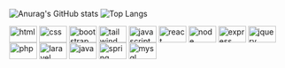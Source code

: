 ![Anurag's GitHub stats](https://github-readme-stats.vercel.app/api?username=joaozanini&show_icons=true&theme=radical&hide_border=true)
![Top Langs](https://github-readme-stats.vercel.app/api/top-langs/?username=joaozanini&show_icons=true&theme=radical&hide_border=true&hide_progress=true)

<div>
  <img align="center" alt="html" height="30" width="50" src="https://cdn.jsdelivr.net/gh/devicons/devicon@latest/icons/html5/html5-original.svg">
  <img align="center" alt="css" height="30" width="50" src="https://cdn.jsdelivr.net/gh/devicons/devicon@latest/icons/css3/css3-original.svg">
  <img align="center" alt="bootstrap" height="30" width="50" src="https://cdn.jsdelivr.net/gh/devicons/devicon@latest/icons/bootstrap/bootstrap-original.svg">
  <img align="center" alt="tailwind" height="30" width="50" src="https://cdn.jsdelivr.net/gh/devicons/devicon@latest/icons/tailwindcss/tailwindcss-original.svg">
  <img align="center" alt="javascript" height="30" width="50" src="https://cdn.jsdelivr.net/gh/devicons/devicon@latest/icons/javascript/javascript-original.svg">
  <img align="center" alt="react" height="30" width="50" src="https://cdn.jsdelivr.net/gh/devicons/devicon@latest/icons/react/react-original.svg">
  <img align="center" alt="node" height="30" width="50" src="https://cdn.jsdelivr.net/gh/devicons/devicon@latest/icons/nodejs/nodejs-original.svg">
  <img align="center" alt="express" height="30" width="50" src="https://cdn.jsdelivr.net/gh/devicons/devicon@latest/icons/express/express-original.svg">
  <img align="center" alt="jquery" height="30" width="50" src="https://cdn.jsdelivr.net/gh/devicons/devicon@latest/icons/jquery/jquery-plain-wordmark.svg">
  <img align="center" alt="php" height="30" width="50" src="https://cdn.jsdelivr.net/gh/devicons/devicon@latest/icons/php/php-original.svg">
  <img align="center" alt="laravel" height="30" width="50" src="https://cdn.jsdelivr.net/gh/devicons/devicon@latest/icons/laravel/laravel-original.svg">
  <img align="center" alt="java" height="30" width="50" src="https://cdn.jsdelivr.net/gh/devicons/devicon@latest/icons/java/java-original.svg">
  <img align="center" alt="spring" height="30" width="50" src="https://cdn.jsdelivr.net/gh/devicons/devicon@latest/icons/spring/spring-original.svg">
  <img align="center" alt="mysql" height="30" width="50" src="https://cdn.jsdelivr.net/gh/devicons/devicon@latest/icons/mysql/mysql-original.svg">
</div>
